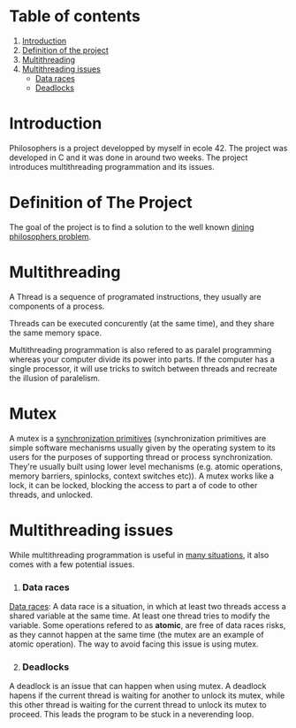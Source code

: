 # Table of contents
1. [Introduction](#introduction)
2. [Definition of the project](#definition)
3. [Multithreading](#Multithreading)
4. [Multithreading issues](#issues)
	- [Data races](#races)
	- [Deadlocks](#dead)

# Introduction <a name="introduction"></a>
Philosophers is a project developped by myself in ecole 42. The project was developed in C and it was done in around two weeks. The project introduces multithreading programmation and its issues.

# Definition of The Project <a name="definition"></a>
The goal of the project is to find a solution to the well known [dining philosophers problem](https://www.youtube.com/watch?v=NbwbQQB7xNQ).

# Multithreading <a name="Multithreading"></a>
A Thread is a sequence of programated instructions, they usually are components of a process.

Threads can be executed concurently (at the same time), and they share the same memory space.

Multithreading programmation is also refered to as paralel programming whereas your computer divide its power into parts. If the computer has a single processor, it will use tricks to switch between threads and recreate the illusion of paralelism.

# Mutex
A mutex is a [synchronization primitives](https://stackoverflow.com/questions/8017507/definition-of-synchronization-primitive/8017629) (synchronization primitives are simple software mechanisms usually given by the operating system to its users for the purposes of supporting thread or process synchronization. They're usually built using lower level mechanisms (e.g. atomic operations, memory barriers, spinlocks, context switches etc)). A mutex works like a lock, it can be locked, blocking the access to part a of code to other threads, and unlocked.

# Multithreading issues <a name="issues"></a>
While multithreading programmation is useful in [many situations](https://totalview.io/blog/multithreading-multithreaded-applications), it also comes with a few potential issues.
1. ### Data races <a name="races"></a>
[Data races](https://www.modernescpp.com/index.php/race-condition-versus-data-race): A data race is a situation, in which at least two threads access a shared variable at the same time. At least one thread tries to modify the variable. Some operations refered to as **atomic**, are free of data races risks, as they cannot happen at the same time (the mutex are an example of atomic operation). The way to avoid facing this issue is using mutex.

2. ### Deadlocks <a name="dead"></a>
A deadlock is an issue that can happen when using mutex. A deadlock hapens if the current thread is waiting for another to unlock its mutex, while this other thread is waiting for the current thread to unlock its mutex to proceed. This leads the program to be stuck in a neverending loop.
